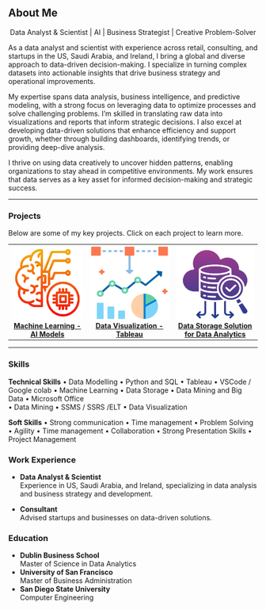 ## About Me
<p class="description" style="text-align: center;">
  Data Analyst & Scientist | AI | Business Strategist | Creative Problem-Solver
</p>

As a data analyst and scientist with experience across retail, consulting, and startups in the US, Saudi Arabia, and Ireland, I bring a global and diverse approach to data-driven decision-making. I specialize in turning complex datasets into actionable insights that drive business strategy and operational improvements.

My expertise spans data analysis, business intelligence, and predictive modeling, with a strong focus on leveraging data to optimize processes and solve challenging problems. I’m skilled in translating raw data into visualizations and reports that inform strategic decisions. I also excel at developing data-driven solutions that enhance efficiency and support growth, whether through building dashboards, identifying trends, or providing deep-dive analysis.

I thrive on using data creatively to uncover hidden patterns, enabling organizations to stay ahead in competitive environments. My work ensures that data serves as a key asset for informed decision-making and strategic success.

---

### Projects
Below are some of my key projects. Click on each project to learn more.

<table>
  <tr>
    <td align="center">
      <a href="./Machine_Learning/index.html">
        <img src="asset/machine-learning.png" width="250" height="150" alt="Project 1 Image"/><br/>
        <b>Machine Learning - AI Models</b>
      </a>
    </td>
    <td align="center">
      <a href="./Data_Visualisation/index.html">
        <img src="asset/visualization.png" width="250" height="150" alt="Project 2 Image"/><br/>
        <b>Data Visualization - Tableau</b>
      </a>
    </td>
    <td align="center">
      <a href="./Data_Storage/index.html">
        <img src="asset/analytics.png" width="250" height="150" alt="Project 3 Image"/><br/>
        <b>Data Storage Solution for Data Analytics</b>
      </a>
    </td>
  </tr>
</table>


---
### Skills

**Technical Skills**
• Data Modelling          • Python and SQL      • Tableau                   • VSCode / Google colab
• Machine Learning        • Data Storage        • Data Mining and Big Data  • Microsoft Office     
• Data Mining             • SSMS / SSRS /ELT    • Data Visualization

**Soft Skills**
• Strong communication    • Time management     • Problem Solving            • Agility
• Time management         • Collaboration       • Strong Presentation Skills  • Project Management

### Work Experience
- **Data Analyst & Scientist**  
  Experience in US, Saudi Arabia, and Ireland, specializing in data analysis and business strategy and development.

- **Consultant**  
  Advised startups and businesses on data-driven solutions.

### Education
- **Dublin Business School**  
  Master of Science in Data Analytics
- **University of San Francisco**  
  Master of Business Administration
- **San Diego State University**  
  Computer Engineering

